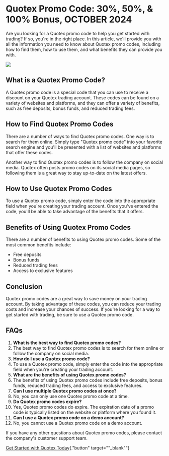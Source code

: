 # Quotex Promo Code: 30%, 50%, & 100% Bonus, OCTOBER 2024

Are you looking for a Quotex promo code to help you get started with
trading? If so, you\'re in the right place. In this article, we\'ll
provide you with all the information you need to know about Quotex promo
codes, including how to find them, how to use them, and what benefits
they can provide you with.

[![](https://static.quotex.io/files/4_en/300_250.jpg)](https://traff.sbs/brokerqxlid)

## What is a Quotex Promo Code?

A Quotex promo code is a special code that you can use to receive a
discount on your Quotex trading account. These codes can be found on a
variety of websites and platforms, and they can offer a variety of
benefits, such as free deposits, bonus funds, and reduced trading fees.

## How to Find Quotex Promo Codes

There are a number of ways to find Quotex promo codes. One way is to
search for them online. Simply type "Quotex promo code" into your
favorite search engine and you\'ll be presented with a list of websites
and platforms that offer these codes.

Another way to find Quotex promo codes is to follow the company on
social media. Quotex often posts promo codes on its social media pages,
so following them is a great way to stay up-to-date on the latest
offers.

## How to Use Quotex Promo Codes

To use a Quotex promo code, simply enter the code into the appropriate
field when you\'re creating your trading account. Once you\'ve entered
the code, you\'ll be able to take advantage of the benefits that it
offers.

## Benefits of Using Quotex Promo Codes

There are a number of benefits to using Quotex promo codes. Some of the
most common benefits include:

-   Free deposits
-   Bonus funds
-   Reduced trading fees
-   Access to exclusive features

## Conclusion

Quotex promo codes are a great way to save money on your trading
account. By taking advantage of these codes, you can reduce your trading
costs and increase your chances of success. If you\'re looking for a way
to get started with trading, be sure to use a Quotex promo code.

## FAQs

1.  **What is the best way to find Quotex promo codes?**
2.  The best way to find Quotex promo codes is to search for them online
    or follow the company on social media.
3.  **How do I use a Quotex promo code?**
4.  To use a Quotex promo code, simply enter the code into the
    appropriate field when you\'re creating your trading account.
5.  **What are the benefits of using Quotex promo codes?**
6.  The benefits of using Quotex promo codes include free deposits,
    bonus funds, reduced trading fees, and access to exclusive features.
7.  **Can I use multiple Quotex promo codes at once?**
8.  No, you can only use one Quotex promo code at a time.
9.  **Do Quotex promo codes expire?**
10. Yes, Quotex promo codes do expire. The expiration date of a promo
    code is typically listed on the website or platform where you found
    it.
11. **Can I use a Quotex promo code on a demo account?**
12. No, you cannot use a Quotex promo code on a demo account.

If you have any other questions about Quotex promo codes, please contact
the company\'s customer support team.

[Get Started with Quotex
Today](\%22https://traff.sbs/brokerqxsignup\%22){."button"
target=""_blank""}

